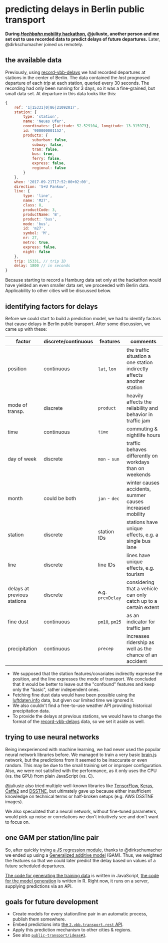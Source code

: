 # predicting delays in Berlin public transport

**During [*Hochbahn* mobility hackathon](http://mobility-hackathon.de), @juliuste, another person and me set out to use recorded data to predict delays of future departures.** Later, @dirkschumacher joined us remotely.

## the available data

Previously, using [record-vbb-delays](https://github.com/derhuerst/record-vbb-delays) we had recorded departures at stations in the center of Berlin. The data contained the *last* prognosed departure of each *trip* at each station, queried every 30 seconds. The recording had only been running for 3 days, so it was a fine-grained, but small data set. At departure in this data looks like this:

```js
{
	ref: '1|15331|0|86|21092017',
	station: {
		type: 'station',
		name: 'Neues Ufer',
		coordinates: {latitude: 52.529104, longitude: 13.315973},
		id: '900000001152',
		products: {
			suburban: false,
			subway: false,
			tram: false,
			bus: true,
			ferry: false,
			express: false,
			regional: false
		}
	},
	when: '2017-09-21T17:52:00+02:00',
	direction: 'S+U Pankow',
	line: {
		type: 'line',
		name: 'M27',
		class: 8,
		productCode: 3,
		productName: 'B',
		product: 'bus',
		mode: 'bus',
		id: 'm27',
		symbol: 'M',
		nr: 27,
		metro: true,
		express: false,
		night: false
	},
	trip: 15331, // trip ID
	delay: 1800 // in seconds
}
```

Because starting to record a Hamburg data set only at the hackathon would have yielded an even smaller data set, we proceeded with Berlin data. Applicability to other cities will be discussed below.

## identifying factors for delays

Before we could start to build a prediction model, we had to identify factors that cause delays in Berlin public transport. After some discussion, we came up with these:

factor | discrete/continuous | features | comments
-------|---------------------|----------|---------
position | continuous | `lat`, `lon` | the traffic situation a one station indirectly affects another station
mode of transp. | discrete | `product` | heavily affects the reliability and behavior in traffic jam
time | continuous | `time` | commuting & nightlife hours
day of week | discrete | `mon` - `sun` | traffic behaves differently on workdays than on weekends
month | could be both | `jan` - `dec` | winter causes accidents, summer causes increased mobility
station | discrete | station IDs | stations have unique effects, e.g. a single bus lane
line | discrete | line IDs | lines have unique effects, e.g. tourism
delays at previous stations | discrete | e.g. `prevDelay` | considering that a vehicle can only catch up to a certain extent
fine dust | continuous | `pm10`, `pm25` | as an indicator for traffic jam
precipitation | continuous | `precep` | increases ridership as well as the chance of an accident

- We supposed that the station features/covariates indirectly expresse the position, and the line expresses the mode of transport. We concluded that it would be better to leave out the "confound" features and keep only the "basic", rather independent ones.
- Fetching fine dust data would have been possible using the [luftdaten.info](http://luftdaten.info) data, but given our limited time we ignored it.
- We also couldn't find a free-to-use weather API providing historical precipitation data.
- To provide the delays at previous stations, we would have to change the format of the [record-vbb-delays](https://github.com/derhuerst/record-vbb-delays) data, so we set it aside as well.

## trying to use neural networks

Being inexperienced with machine learning, we had never used the popular neural network libraries before. We managed to train a very basic [brain.js](https://github.com/BrainJS/brain.js) network, but the predictions from it seemed to be inaccurate or even random. This may be due to the small training set or improper configuration. Also, we were not satisfied with the performance, as it only uses the CPU (vs. the GPU) from plain JavaScript (vs. C).

@juliuste also tried multiple well-known libraries like [TensorFlow](https://www.tensorflow.org), [Keras](https://keras.io), [Caffe2](https://caffe2.ai) and [DSSTNE](https://github.com/amzn/amazon-dsstne), but ultimately gave up because either insufficient knowledge on technical terms or half-broken setups (e.g. AWS DSSTNE images).

We also speculated that a neural network, without fine-tuned parameters, would pick up noise or correlations we don't intuitively see and don't want to focus on.

## one GAM per station/line pair

So, after quickly trying [a JS regression module](https://www.npmjs.com/package/regression), thanks to @dirkschumacher we ended up using a [Generalized additive model](https://en.wikipedia.org/wiki/Generalized_additive_model) (GAM). Thus, we weighted the features so that we could later predict the delay based on values of a future scheduled departures.

[The code for generating the training data](https://github.com/derhuerst/predict-vbb-delays) is written in JavaScript, [the code for the model generation](https://gist.github.com/dirkschumacher/512eee1416a19f04dd71f6cba8d16f41) is written in R. Right now, it runs on a server, supplying predictions via an API.

## goals for future development

- Create models for every station/line pair in an automatic process, publish them somewhere.
- Embed predictions into [the `2.vbb.transport.rest` API](https://github.com/derhuerst/vbb-rest/blob/2/docs/index.md).
- Apply this prediction mechanism to other cities & regions.
- See also [`public-transport/ideas#3`](https://github.com/public-transport/ideas/issues/3).

